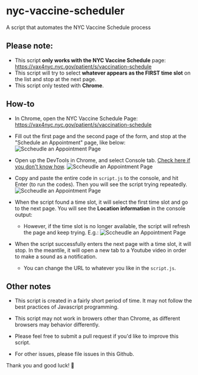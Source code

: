 # nyc-vaccine-scheduler
A script that automates the NYC Vaccine Schedule process

## Please note:

- This script **only works with the NYC Vaccine Schedule** page: https://vax4nyc.nyc.gov/patient/s/vaccination-schedule
- This script will try to select **whatever appears as the FIRST time slot** on the list and stop at the next page.
- This script only tested with **Chrome**.

## How-to

- In Chrome, open the NYC Vaccine Schedule Page: https://vax4nyc.nyc.gov/patient/s/vaccination-schedule
- Fill out the first page and the second page of the form, and stop at the "Schedule an Appointment" page, like below:
  ![Sccheudle an Appointment Page](https://i.imgur.com/202Rs2b.png)

- Open up the DevTools in Chrome, and select Console tab. [Check here if you don't know how](https://developer.chrome.com/docs/devtools/open/).
  ![Sccheudle an Appointment Page](https://i.imgur.com/BXdJHAP.png)

- Copy and paste the entire code in `script.js` to the console, and hit Enter (to run the codes). Then you will see the script trying repeatedly.
  ![Sccheudle an Appointment Page](https://i.imgur.com/rWzBZg2.png)

- When the script found a time slot, it will select the first time slot and go to the next page. You will see the **Location information** in the console output:
  - However, if the time slot is no longer available, the script will refresh the page and keep trying. E.g.:
  ![Sccheudle an Appointment Page](https://i.imgur.com/ZOSNA1Q.png)

- When the script successfully enters the next page with a time slot, it will stop. In the meantile, it will open a new tab to a Youtube video in order to make a sound as a notification.
  - You can change the URL to whatever you like in the `script.js`.

## Other notes

- This script is created in a fairly short period of time. It may not follow the best practices of Javascript programming.

- This script may not work in browers other than Chrome, as different browsers may behavior differently.

- Please feel free to submit a pull request if you'd like to improve this script.

- For other issues, please file issues in this Github.

Thank you and good luck! 🤞
